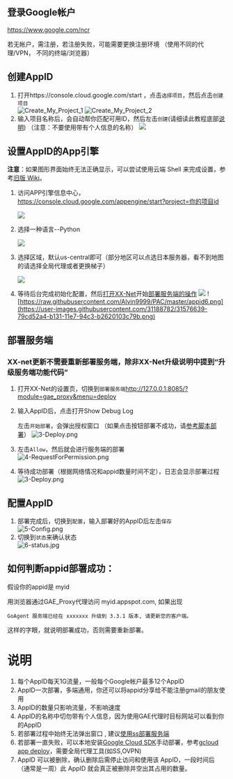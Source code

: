 ## 登录Google帐户 
https://www.google.com/ncr 

若无帐户，需注册，若注册失败，可能需要更换注册环境 （使用不同的代理/VPN， 不同的终端/浏览器）

## 创建AppID
1. 打开https://console.cloud.google.com/start ，点击`选择项目`，然后点击`创建项目`  
![Create_My_Project_1](https://cloud.githubusercontent.com/assets/19320102/26750556/af503ee2-4858-11e7-811b-30367691d912.png)
![Create_My_Project_2](https://cloud.githubusercontent.com/assets/19320102/26750550/6abaaed4-4858-11e7-8386-e07f0391325f.png)
2. 输入项目名称后，会自动帮你匹配可用ID，然后左击`创建`(请细读此教程底部[说明](#说明))  （注意：不要使用带有个人信息的名称）
![](https://user-images.githubusercontent.com/31188782/31053682-abce8a2c-a6d5-11e7-919c-c6f57fa9d06e.JPG)

## 设置AppID的App引擎 
**注意**：如果图形界面始终无法正确显示，可以尝试使用云端 Shell 来完成设置，参考[旧版 Wiki](https://github.com/XX-net/XX-Net/wiki/how-to-create-my-appids/b7e7d1ea13f5d8c578fbe7b1a16240bc4494eb45)。
1. 访问APP引擎信息中心， https://console.cloud.google.com/appengine/start?project=你的项目id

    ![](https://user-images.githubusercontent.com/31188782/31053684-abff5224-a6d5-11e7-9fa2-8ec6f785e6eb.JPG)

2. 选择一种语言--Python

    ![](https://user-images.githubusercontent.com/31188782/31053685-ac0ee2fc-a6d5-11e7-9fe1-512ce35ae0ed.JPG)

3. 选择区域，默认us-central即可（部分地区可以点选日本服务器，看不到地图的请选择全局代理或者更换梯子）

    ![](https://user-images.githubusercontent.com/31188782/31053686-ac15ad6c-a6d5-11e7-868b-b04f76fabf76.JPG)

4. 等待后台完成初始化配置，然后[打开XX-Net](http://127.0.0.1:8085/?module=gae_proxy&menu=deploy)开始[部署服务端的操作](https://github.com/XX-net/XX-Net/wiki/how-to-create-my-appids#%E9%83%A8%E7%BD%B2%E6%9C%8D%E5%8A%A1%E7%AB%AF)
    ![](https://user-images.githubusercontent.com/31188782/31053687-ac1721d8-a6d5-11e7-9d44-74c9797d6ae7.JPG)
![https://raw.githubusercontent.com/Alvin9999/PAC/master/appid6.png](https://user-images.githubusercontent.com/31188782/31576639-79cd52a4-b131-11e7-94c3-b2620103c79b.png)
## 部署服务端 
### XX-net更新不需要重新部署服务端，除非XX-Net升级说明中提到“升级服务端功能代码”
1. 打开XX-Net的设置页，切换到`部署服务端`http://127.0.0.1:8085/?module=gae_proxy&menu=deploy
2. 输入AppID后，点击打开Show Debug Log

    左击`开始部署`，会弹出授权窗口 （如果点击按钮部署不成功，请[参考脚本部署](https://github.com/XX-net/XX-Net/tree/master/code/default/gae_proxy/server)）
![3-Deploy.png](https://cloud.githubusercontent.com/assets/5118705/19356731/61e3b1ca-91a1-11e6-85b3-c4e034d99d65.png)
3. 左击`Allow`，然后就会进行服务端的部署  
![4-RequestForPermission.png](https://cloud.githubusercontent.com/assets/5118705/19356129/501fa69e-919f-11e6-9b7a-549e4a0151de.png)
4. 等待成功部署（根据网络情况和appid数量时间不定），日志会显示部署过程
![3-Deploy.png](https://cloud.githubusercontent.com/assets/5118705/19356731/61e3b1ca-91a1-11e6-85b3-c4e034d99d65.png)


## 配置AppID
1. 部署完成后，切换到`配置`，输入部署好的AppID后左击`保存`  
![5-Config.png](https://cloud.githubusercontent.com/assets/5118705/19356467/884aaba8-91a0-11e6-9f45-4d4648510d64.png)
1. 切换到`状态`来确认状态  
[](https://cloud.githubusercontent.com/assets/5118705/19358167/87d799a4-91a7-11e6-8e1c-ee29c53ae18e.png)
![6-status.jpg](https://user-images.githubusercontent.com/31188782/30781783-f4d55a6c-a157-11e7-911a-617353c002fd.jpg)

## 如何判断appid部署成功：  
假设你的appid是 myid  

用浏览器通过GAE_Proxy代理访问 myid.appspot.com, 如果出现  
```
GoAgent 服务端已经在 xxxxxxx 升级到 3.3.1 版本, 请更新您的客户端。
```
这样的字眼，就说明部署成功，否则需要重新部署。  

# 说明 #
1. 每个AppID每天1G流量，一般每个Google帐户最多12个AppID
1. AppID一次部署，多端通用，你还可以将appid分享给不能注册gmail的朋友使用
1. AppID的数量只影响流量，不影响速度
1. AppID的名称中切勿带有个人信息，因为使用GAE代理时目标网站可以看到你的AppID
1. 若部署过程中始终无法弹出窗口 , 建议[使用ss部署服务端](https://github.com/jzp820927/Deploy_XXNET_Server)
1. 若部署一直失败，可以本地安装[Google Cloud SDK](https://cloud.google.com/sdk/)手动部署，参考[gcloud app deploy](https://cloud.google.com/sdk/gcloud/reference/app/deploy)，需要全局代理工具(如SS,OVPN)
1. AppID 可以被删除，确认删除后需停止访问和使用该 AppID，一段时间后（通常是一周）此 AppID 就会真正被删除并空出其占用的数量。